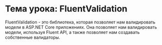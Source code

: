﻿# Тема урока: FluentValidation

FluentValidation - это библиотека, которая позволяет нам валидировать модели в ASP.NET Core приложениях. Она позволяет нам валидировать модели, используя Fluent API, а также позволяет нам создавать собственные валидаторы.
